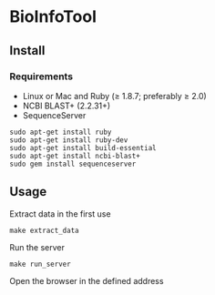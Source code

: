 # BioInfoTool


## Install

### Requirements

* Linux or Mac and Ruby (≥ 1.8.7; preferably ≥ 2.0)
* NCBI BLAST+ (2.2.31+) 
* SequenceServer

```
sudo apt-get install ruby
sudo apt-get install ruby-dev
sudo apt-get install build-essential
sudo apt-get install ncbi-blast+
sudo gem install sequenceserver
```

## Usage

Extract data in the first use

```
make extract_data
```

Run the server

```
make run_server
```

Open the browser in the defined address